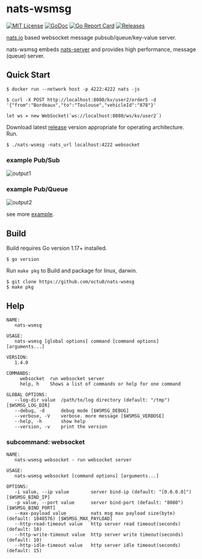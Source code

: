 # nats-wsmsg
[![MIT License](https://img.shields.io/github/license/octu0/nats-wsmsg)](https://github.com/octu0/nats-wsmsg/blob/master/LICENSE)
[![GoDoc](https://godoc.org/github.com/octu0/nats-wsmsg?status.svg)](https://godoc.org/github.com/octu0/nats-wsmsg)
[![Go Report Card](https://goreportcard.com/badge/github.com/octu0/nats-wsmsg)](https://goreportcard.com/report/github.com/octu0/nats-wsmsg)
[![Releases](https://img.shields.io/github/v/release/octu0/nats-wsmsg)](https://github.com/octu0/nats-wsmsg/releases)

[nats.io](https://nats.io/) based websocket message pubsub/queue/key-value server.

nats-wsmsg embeds [nats-server](https://github.com/nats-io/nats-server) and provides high performance, message (queue) server.

## Quick Start

```
$ docker run --network host -p 4222:4222 nats -js

$ curl -X POST http://localhost:8080/kv/user2/order5 -d '{"from":"Bordeaux","to":"Toulouse","vehicleId":"878"}'

let ws = new WebSocket(`ws://localhost:8080/ws/kv/user2`)
```

Download latest [release](https://github.com/octu0/nats-wsmsg/releases) version appropriate for operating architecture.  
Run.

```
$ ./nats-wsmsg -nats_url localhost:4222 websocket
```

### example Pub/Sub

![output1](https://user-images.githubusercontent.com/42143893/50048366-70316a00-010d-11e9-8196-d84c00c0bc82.gif)

### example Pub/Queue

![output2](https://user-images.githubusercontent.com/42143893/50048371-8d663880-010d-11e9-833a-eeb3cbdcf294.gif)

see more [example](https://github.com/octu0/nats-wsmsg/tree/master/example).

## Build

Build requires Go version 1.17+ installed.

```
$ go version
```

Run `make pkg` to Build and package for linux, darwin.

```
$ git clone https://github.com/octu0/nats-wsmsg
$ make pkg
```

## Help

```
NAME:
   nats-wsmsg

USAGE:
   nats-wsmsg [global options] command [command options] [arguments...]

VERSION:
   1.4.0

COMMANDS:
     websocket  run websocket server
     help, h    Shows a list of commands or help for one command

GLOBAL OPTIONS:
   --log-dir value  /path/to/log directory (default: "/tmp") [$WSMSG_LOG_DIR]
   --debug, -d      debug mode [$WSMSG_DEBUG]
   --verbose, -V    verbose. more message [$WSMSG_VERBOSE]
   --help, -h       show help
   --version, -v    print the version
```

### subcommand: websocket

```
NAME:
   nats-wsmsg websocket - run websocket server

USAGE:
   nats-wsmsg websocket [command options] [arguments...]

OPTIONS:
   -i value, --ip value        server bind-ip (default: "[0.0.0.0]") [$WSMSG_BIND_IP]
   -p value, --port value      server bind-port (default: "8080") [$WSMSG_BIND_PORT]
   --max-payload value         nats msg max payload size(byte) (default: 1048576) [$WSMSG_MAX_PAYLOAD]
   --http-read-timeout value   http server read timeout(seconds) (default: 10)
   --http-write-timeout value  http server write timeout(seconds) (default: 10)
   --http-idle-timeout value   http server idle timeout(seconds) (default: 15)
```
